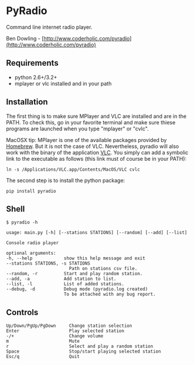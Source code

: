 # PyRadio

Command line internet radio player.

Ben Dowling - [http://www.coderholic.com/pyradio](http://www.coderholic.com/pyradio)


## Requirements

* python 2.6+/3.2+
* mplayer or vlc installed and in your path


## Installation

The first thing is to make sure MPlayer and VLC are installed and are in the
PATH. To check this, go in your favorite terminal and make sure thiese programs
are launched when you type "mplayer" or "cvlc".

MacOSX tip: MPlayer is one of the available packages provided by
[Homebrew](https://github.com/Homebrew/homebrew). But it is not the case of
VLC. Nevertheless, pyradio will also work with the binary of the application
[VLC](http://www.videolan.org/vlc/download-macosx.html). You simply can add a
symbolic link to the executable as follows (this link must of course be in your
PATH):

    ln -s /Applications/VLC.app/Contents/MacOS/VLC cvlc

The second step is to install the python package:

    pip install pyradio


## Shell

    $ pyradio -h

    usage: main.py [-h] [--stations STATIONS] [--random] [--add] [--list]

    Console radio player

    optional arguments:
    -h, --help            show this help message and exit
    --stations STATIONS, -s STATIONS
                            Path on stations csv file.
    --random, -r          Start and play random station.
    --add, -a             Add station to list.
    --list, -l            List of added stations.
    --debug, -d           Debug mode (pyradio.log created)
                          To be attached with any bug report.


## Controls
```
Up/Down/PgUp/PgDown 	Change station selection
Enter 					Play selected station
-/+						Change volume
m						Mute
r						Select and play a random station
Space                   Stop/start playing selected station
Esc/q					Quit
```
